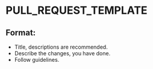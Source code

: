 # PULL\_REQUEST\_TEMPLATE

## Format:

* Title, descriptions are recommended.
* Describe the changes, you have done.
* Follow guidelines.

